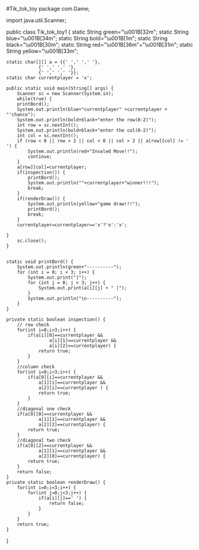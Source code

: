 #Tik_tok_toy
package com.Game;

import java.util.Scanner;

public class Tik_tok_toy1 {
	static String green="\u001B[32m";
	static String blue="\u001B[34m";
	static String bold="\u001B[1m";
	static String black="\u001B[30m";
	static String red="\u001B[36m"+"\u001B[31m";
	static String yellow="\u001B[33m";


	static char[][] a = {{' ',' ',' '},
				{' ',' ',' '},
				{' ',' ',' '}};
	static char currentplayer = 'x';	

	public static void main(String[] args) {
		Scanner sc = new Scanner(System.in);
		while(true) {
		printBord();
		System.out.println(blue+"currentplayer" +currentplayer + "'chance");
		System.out.println(bold+black+"enter the row(0-2)");
		int row = sc.nextInt();
		System.out.println(bold+black+"enter the col(0-2)");
		int col = sc.nextInt();
		if (row < 0 || row > 2 || col < 0 || col > 2 || a[row][col] != ' ') {
			System.out.println(red+"Invaled Move!!");
			continue;
		}
		a[row][col]=currentplayer;
		if(inspection()) {
			printBord();
			System.out.println(""+currentplayer+"winner!!!");
			break;
		}
		if(renderDraw()) {
			System.out.println(yellow+"game draw!!!");
			printBord();
			break;
		}
		currentplayer=currentplayer=='x'?'o':'x';

	}
		sc.close();
	}


	static void printBord() {
		System.out.println(green+"----------");
		for (int i = 0; i < 3; i++) {
			System.out.print("|");
			for (int j = 0; j < 3; j++) {
				System.out.print(a[i][j] + " |");
			}
			System.out.println("\n----------");
		}
	}

	private static boolean inspection() {
		// row check
		for(int i=0;i<3;i++) {
			if(a[i][0]==currentplayer && 
					a[i][1]==currentplayer &&
					a[i][2]==currentplayer) {
				return true;
			}
		}
		//column check
		for(int i=0;i<3;i++) {
			if(a[0][i]==currentplayer &&
				a[1][i]==currentplayer &&
				a[2][i]==currentplayer ) {
				return true;
			}
		}
		//diagonal one check
		if(a[0][0]==currentplayer && 
				a[1][1]==currentplayer &&
				a[2][2]==currentplayer) {
			return true;
		}
		//diagonal two check
		if(a[0][2]==currentplayer && 
				a[1][1]==currentplayer &&
				a[2][0]==currentplayer) {
			return true;
		}
		return false;
	}
	private static boolean renderDraw() {
		for(int i=0;i<3;i++) {
			for(int j=0;j<3;j++) {
				if(a[i][j]==' ') {
					return false;
				}
			}
		}
		return true;
	}


}

